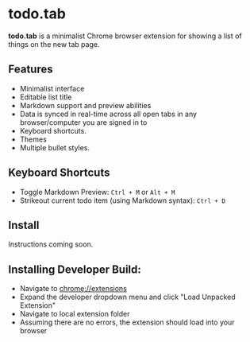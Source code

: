 todo.tab
========

**todo.tab** is a minimalist Chrome browser extension for showing a list of things on the new tab page.

Features
--------

- Minimalist interface
- Editable list title
- Markdown support and preview abilities
- Data is synced in real-time across all open tabs in any browser/computer you are signed in to
- Keyboard shortcuts.
- Themes
- Multiple bullet styles.

Keyboard Shortcuts
------------------

- Toggle Markdown Preview: `Ctrl + M` or `Alt + M` 
- Strikeout current todo item (using Markdown syntax): `Ctrl + D`

Install
-------

Instructions coming soon.


Installing Developer Build:
---------------------------

- Navigate to [chrome://extensions](chrome://extensions)
- Expand the developer dropdown menu and click "Load Unpacked Extension"
- Navigate to local extension folder
- Assuming there are no errors, the extension should load into your browser
